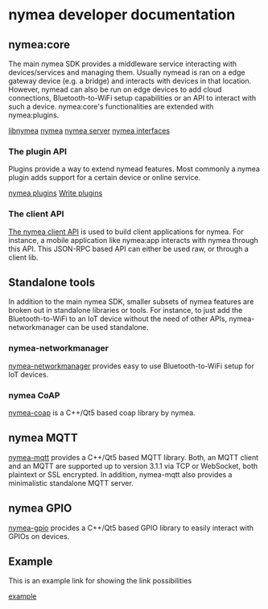 # nymea developer documentation


## nymea:core

The main nymea SDK provides a middleware service interacting with devices/services and managing them. Usually nymead is ran on a edge gateway device (e.g. a bridge) and interacts with devices in that location. However, nymead can also be run on edge devices to add cloud connections, Bluetooth-to-WiFi setup capabilities or an API to interact with such a device. nymea:core's functionalities are extended with nymea:plugins.

[libnymea](nymea/libnymea-module.html)
[nymea](nymea/index.html)
[nymea server](nymea/nymeaserver.html)
[nymea interfaces](nymea/interfaces.html)


### The plugin API

Plugins provide a way to extend nymead features. Most commonly a nymea plugin adds support for a certain device or online service.

[nymea plugins](nymea-plugins/index.html)
[Write plugins](nymea/write-plugins.html)

### The client API

[The nymea client API](nymea/jsonrpc.html) is used to build client applications for nymea. For instance, a mobile application like nymea:app interacts with nymea through this API. This JSON-RPC based API can either be used raw, or through a client lib.


## Standalone tools

In addition to the main nymea SDK, smaller subsets of nymea features are broken out in standalone libraries or tools. For instance, to just add the Bluetooth-to-WiFi to an IoT device without the need of other APIs, nymea-networkmanager can be used standalone.

### nymea-networkmanager

[nymea-networkmanager](libnymea-networkmanager/index.html) provides easy to use Bluetooth-to-WiFi setup for IoT devices.

### nymea CoAP
[nymea-coap](nymea-coap/index.html) is a C++/Qt5 based coap library by nymea.

## nymea MQTT
[nymea-mqtt](nymea-mqtt/index.html) provides a C++/Qt5 based MQTT library. Both, an MQTT client and an MQTT are supported up to version 3.1.1 via TCP or WebSocket, both plaintext or SSL encrypted. In addition, nymea-mqtt also provides a minimalistic standalone MQTT server.

## nymea GPIO
[nymea-gpio](nymea-gpio/index.html) procides a C++/Qt5 based GPIO library to easily interact with GPIOs on devices.


## Example

This is an example link for showing the link possibilities

[example](example.html)
